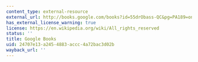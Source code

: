 ```yaml
---
content_type: external-resource
external_url: http://books.google.com/books?id=55drObass-QC&pg=PA189=onepage
has_external_license_warning: true
license: https://en.wikipedia.org/wiki/All_rights_reserved
status: ''
title: Google Books
uid: 24707e13-a245-4883-accc-4a72bac3d02b
wayback_url: ''
---
```

